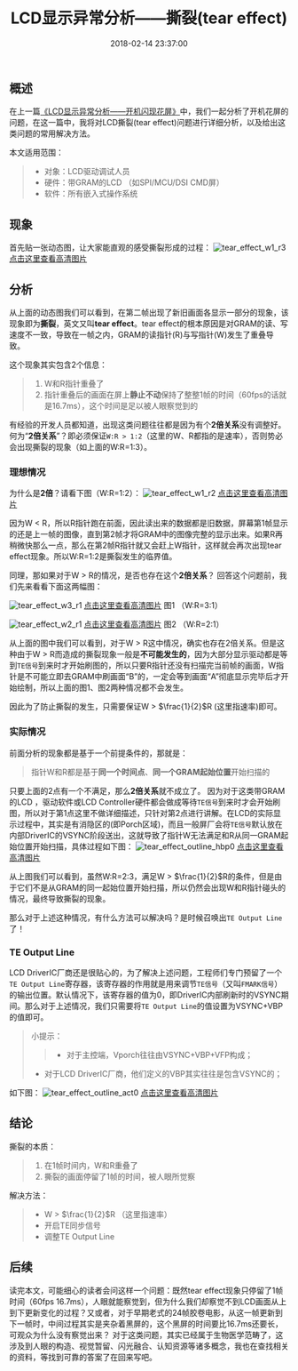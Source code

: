 ﻿---
title:  "LCD显示异常分析——撕裂(tear effect)"
date:   2018-02-14 23:37:00
categories: text
---

## **概述**
在上一篇[《LCD显示异常分析——开机闪现花屏》](http://blog.csdn.net/hexiaolong2009/article/details/79190789)中，我们一起分析了开机花屏的问题，在这一篇中，我将对LCD撕裂(tear effect)问题进行详细分析，以及给出这类问题的常用解决方法。

本文适用范围：
> * 对象：LCD驱动调试人员
> * 硬件：带GRAM的LCD （如SPI/MCU/DSI CMD屏）
> * 软件：所有嵌入式操作系统


## **现象**
首先贴一张动态图，让大家能直观的感受撕裂形成的过程：
![tear_effect_w1_r3](http://img.blog.csdn.net/20180213195625378)
[点击这里查看高清图片](http://hexiaolong2008.github.io/image/tear_effect_w1_r3.svg)

## **分析**
从上面的动态图我们可以看到，在第二帧出现了新旧画面各显示一部分的现象，该现象即为**撕裂**，英文又叫**tear effect**。tear effect的根本原因是对GRAM的读、写速度不一致，导致在一帧之内，GRAM的读指针(R)与写指针(W)发生了重叠导致。

这个现象其实包含2个信息：
> 1. W和R指针重叠了
> 2. 指针重叠后的画面在屏上**静止不动**保持了整整1帧的时间（60fps的话就是16.7ms），这个时间是足以被人眼察觉到的

有经验的开发人员都知道，出现这类问题往往都是因为有个**2倍关系**没有调整好。何为“**2倍关系**”？即必须保证`W:R > 1:2`（这里的W、R都指的是速率），否则势必会出现撕裂的现象（如上面的W:R=1:3）。

### **理想情况**
为什么是**2倍**？请看下图（W:R=1:2）：
![tear_effect_w1_r2](http://img.blog.csdn.net/20180213204925223)
[点击这里查看高清图片](http://hexiaolong2008.github.io/image/tear_effect_w1_r2.svg)

因为W < R，所以R指针跑在前面，因此读出来的数据都是旧数据，屏幕第1帧显示的还是上一帧的图像，直到第2帧才将GRAM中的图像完整的显示出来。如果R再稍微快那么一点，那么在第2帧R指针就又会赶上W指针，这样就会再次出现tear effect现象。所以W:R=1:2是撕裂发生的临界值。

同理，那如果对于W > R的情况，是否也存在这个**2倍关系**？
回答这个问题前，我们先来看看下面这两幅图：

![tear_effect_w3_r1](http://img.blog.csdn.net/2018021321405522)
[点击这里查看高清图片](http://hexiaolong2008.github.io/image/tear_effect_w3_r1.svg)
图1 （W:R=3:1）
<br/>

![tear_effect_w2_r1](http://img.blog.csdn.net/20180213214534899)
[点击这里查看高清图片](http://hexiaolong2008.github.io/image/tear_effect_w2_r1.svg)
图2 （W:R=2:1）

从上面的图中我们可以看到，对于W > R这中情况，确实也存在2倍关系。但是这种由于W > R而造成的撕裂现象一般是**不可能发生的**，因为大部分显示驱动都是等到`TE信号`到来时才开始刷图的，所以只要R指针还没有扫描完当前帧的画面，W指针是不可能立即去GRAM中刷画面“B”的，一定会等到画面“A”彻底显示完毕后才开始绘制，所以上面的图1、图2两种情况都不会发生。

因此为了防止撕裂的发生，只需要保证W > $\frac{1}{2}$R (这里指速率)即可。

### **实际情况**
前面分析的现象都是基于一个前提条件的，那就是：
> 指针W和R都是基于**同一个时间点**、**同一个GRAM起始位置**开始扫描的

只要上面的2点有一个不满足，那么**2倍关系**就不成立了。
因为对于这类带GRAM的LCD ，驱动软件或LCD Controller硬件都会做成等待`TE信号`到来时才会开始刷图，所以对于第1点这里不做详细描述，只针对第2点进行讲解。在LCD的实际显示过程中，其实是有消隐区的(即Porch区域)，而且一般屏厂会将`TE信号`默认放在内部DriverIC的VSYNC阶段送出，这就导致了指针W无法满足和R从同一GRAM起始位置开始扫描，具体过程如下图：
![tear_effect_outline_hbp0](http://img.blog.csdn.net/20180213224203759)
[点击这里查看高清图片](http://hexiaolong2008.github.io/image/tear_effect_outline_hbp0.svg)

从上图我们可以看到，虽然W:R=2:3，满足W > $\frac{1}{2}$R的条件，但是由于它们不是从GRAM的同一起始位置开始扫描，所以仍然会出现W和R指针碰头的情况，最终导致撕裂的现象。

那么对于上述这种情况，有什么方法可以解决吗？是时候召唤出`TE Output Line`了！

### **TE Output Line**
LCD DriverIC厂商还是很贴心的，为了解决上述问题，工程师们专门预留了一个`TE Output Line`寄存器，该寄存器的作用就是用来调节`TE信号`（又叫`FMARK信号`）的输出位置。默认情况下，该寄存器的值为0，即DriverIC内部刷新时的VSYNC期间。那么对于上述情况，我们只需要将`TE Output Line`的值设置为VSYNC+VBP的值即可。
> 小提示：
>> * 对于主控端，Vporch往往由VSYNC+VBP+VFP构成；
> * 对于LCD DriverIC厂商，他们定义的VBP其实往往是包含VSYNC的；

如下图：
![tear_effect_outline_act0](http://img.blog.csdn.net/20180213231002635)
[点击这里查看高清图片](http://hexiaolong2008.github.io/image/tear_effect_outline_act0.svg)

## **结论**
撕裂的本质：
> 1. 在1帧时间内，W和R重叠了
> 2. 撕裂的画面停留了1帧的时间，被人眼所觉察

解决方法：
> * W > $\frac{1}{2}$R （这里指速率）
> * 开启TE同步信号 
> * 调整TE Output Line

## **后续**
读完本文，可能细心的读者会问这样一个问题：既然tear effect现象只停留了1帧时间（60fps 16.7ms），人眼就能察觉到，但为什么我们却察觉不到LCD画面从上到下更新变化的过程？又或者，对于早期老式的24帧胶卷电影，从这一帧更新到下一帧时，中间过程其实是夹杂着黑屏的，这个黑屏的时间要比16.7ms还要长，可观众为什么没有察觉出来？
对于这类问题，其实已经属于生物医学范畴了，这涉及到人眼的构造、视觉暂留、闪光融合、认知资源等诸多概念，我也在查找相关的资料，等找到可靠的答案了在回来写吧。